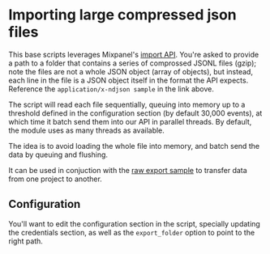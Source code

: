 # Importing large compressed json files

This base scripts leverages Mixpanel's [import API](https://developer.mixpanel.com/reference/import-events). You're asked to provide a path to a folder that contains a series of comprossed JSONL files (gzip); note the files are not a whole JSON object (array of objects), but instead, each line in the file is a JSON object itself in the format the API expects. Reference the `application/x-ndjson sample` in the link above.

The script will read each file sequentially, queuing into memory up to a threshold defined in the configuration section (by default 30,000 events), at which time it batch send them into our API in parallel threads. By default, the module uses as many threads as available. 

The idea is to avoid loading the whole file into memory, and batch send the data by queuing and flushing.

It can be used in conjuction with the [raw export sample](../exporting_varied_length_date_ranges/) to transfer data from one project to another.

## Configuration

You'll want to edit the configuration section in the script, specially updating the credentials section, as well as the `export_folder` option to point to the right path.